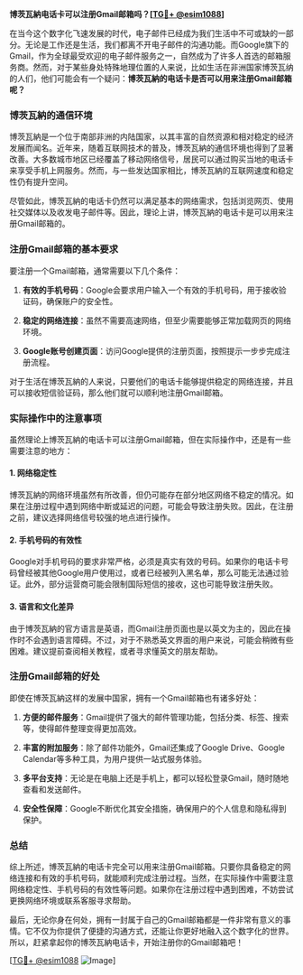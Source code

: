 **博茨瓦納电话卡可以注册Gmail邮箱吗？[[TG💪+ @esim1088](https://t.me/s/esim1088)]**

在当今这个数字化飞速发展的时代，电子邮件已经成为我们生活中不可或缺的一部分。无论是工作还是生活，我们都离不开电子邮件的沟通功能。而Google旗下的Gmail，作为全球最受欢迎的电子邮件服务之一，自然成为了许多人首选的邮箱服务商。然而，对于某些身处特殊地理位置的人来说，比如生活在非洲国家博茨瓦纳的人们，他们可能会有一个疑问：**博茨瓦納的电话卡是否可以用来注册Gmail邮箱呢？**

### **博茨瓦納的通信环境**

博茨瓦納是一个位于南部非洲的内陆国家，以其丰富的自然资源和相对稳定的经济发展而闻名。近年来，随着互联网技术的普及，博茨瓦納的通信环境也得到了显著改善。大多数城市地区已经覆盖了移动网络信号，居民可以通过购买当地的电话卡来享受手机上网服务。然而，与一些发达国家相比，博茨瓦納的互联网速度和稳定性仍有提升空间。

尽管如此，博茨瓦納的电话卡仍然可以满足基本的网络需求，包括浏览网页、使用社交媒体以及收发电子邮件等。因此，理论上讲，博茨瓦納的电话卡是可以用来注册Gmail邮箱的。

### **注册Gmail邮箱的基本要求**

要注册一个Gmail邮箱，通常需要以下几个条件：

1. **有效的手机号码**：Google会要求用户输入一个有效的手机号码，用于接收验证码，确保账户的安全性。
   
2. **稳定的网络连接**：虽然不需要高速网络，但至少需要能够正常加载网页的网络环境。

3. **Google账号创建页面**：访问Google提供的注册页面，按照提示一步步完成注册流程。

对于生活在博茨瓦納的人来说，只要他们的电话卡能够提供稳定的网络连接，并且可以接收短信验证码，那么他们就可以顺利地注册Gmail邮箱。

### **实际操作中的注意事项**

虽然理论上博茨瓦納的电话卡可以注册Gmail邮箱，但在实际操作中，还是有一些需要注意的地方：

#### **1. 网络稳定性**
博茨瓦納的网络环境虽然有所改善，但仍可能存在部分地区网络不稳定的情况。如果在注册过程中遇到网络中断或延迟的问题，可能会导致注册失败。因此，在注册之前，建议选择网络信号较强的地点进行操作。

#### **2. 手机号码的有效性**
Google对手机号码的要求非常严格，必须是真实有效的号码。如果你的电话卡号码曾经被其他Google用户使用过，或者已经被列入黑名单，那么可能无法通过验证。此外，部分运营商可能会限制国际短信的接收，这也可能导致注册失败。

#### **3. 语言和文化差异**
由于博茨瓦納的官方语言是英语，而Gmail注册页面也是以英文为主的，因此在操作时不会遇到语言障碍。不过，对于不熟悉英文界面的用户来说，可能会稍微有些困难。建议提前查阅相关教程，或者寻求懂英文的朋友帮助。

### **注册Gmail邮箱的好处**

即使在博茨瓦納这样的发展中国家，拥有一个Gmail邮箱也有诸多好处：

1. **方便的邮件服务**：Gmail提供了强大的邮件管理功能，包括分类、标签、搜索等，使得邮件整理变得更加高效。

2. **丰富的附加服务**：除了邮件功能外，Gmail还集成了Google Drive、Google Calendar等多种工具，为用户提供一站式服务体验。

3. **多平台支持**：无论是在电脑上还是手机上，都可以轻松登录Gmail，随时随地查看和发送邮件。

4. **安全性保障**：Google不断优化其安全措施，确保用户的个人信息和隐私得到保护。

### **总结**

综上所述，博茨瓦納的电话卡完全可以用来注册Gmail邮箱。只要你具备稳定的网络连接和有效的手机号码，就能顺利完成注册过程。当然，在实际操作中需要注意网络稳定性、手机号码的有效性等问题。如果你在注册过程中遇到困难，不妨尝试更换网络环境或联系客服寻求帮助。

最后，无论你身在何处，拥有一封属于自己的Gmail邮箱都是一件非常有意义的事情。它不仅为你提供了便捷的沟通方式，还能让你更好地融入这个数字化的世界。所以，赶紧拿起你的博茨瓦納电话卡，开始注册你的Gmail邮箱吧！

[[TG💪+ @esim1088](https://t.me/s/esim1088) ![Image](https://i.postimg.cc/4NQfJmqS/Snipaste-2025-05-13-00-14-12.png)]